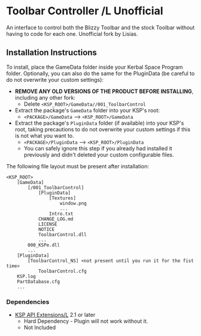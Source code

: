 # Toolbar Controller /L Unofficial

An interface to control both the Blizzy Toolbar and the stock Toolbar without having to code for each one. Unofficial fork by Lisias.


## Installation Instructions

To install, place the GameData folder inside your Kerbal Space Program folder. Optionally, you can also do the same for the PluginData (be careful to do not overwrite your custom settings):

* **REMOVE ANY OLD VERSIONS OF THE PRODUCT BEFORE INSTALLING**, including any other fork:
	+ Delete `<KSP_ROOT>/GameData//001_ToolbarControl`
* Extract the package's `GameData` folder into your KSP's root:
	+ `<PACKAGE>/GameData` --> `<KSP_ROOT>/GameData`
* Extract the package's `PluginData` folder (if available) into your KSP's root, taking precautions to do not overwrite your custom settings if this is not what you want to.
	+ `<PACKAGE>/PluginData` --> `<KSP_ROOT>/PluginData`
	+ You can safely ignore this step if you already had installed it previously and didn't deleted your custom configurable files.

The following file layout must be present after installation:

```
<KSP_ROOT>
	[GameData]
		[/001_ToolbarControl]
			[PluginData]
				[Textures]
					window.png
					...
				Intro.txt
			CHANGE_LOG.md
			LICENSE
			NOTICE
			ToolbarControl.dll
			...
		000_KSPe.dll
		...
	[PluginData]
		[ToolbarControl_NS] <not present until you run it for the fist time>
			ToolbarControl.cfg 
	KSP.log
	PartDatabase.cfg
	...
```


### Dependencies

* [KSP API Extensions/L](https://github.com/net-lisias-ksp/KSPAPIExtensions) 2.1 or later
	+ Hard Dependency - Plugin will not work without it.
	+ Not Included

